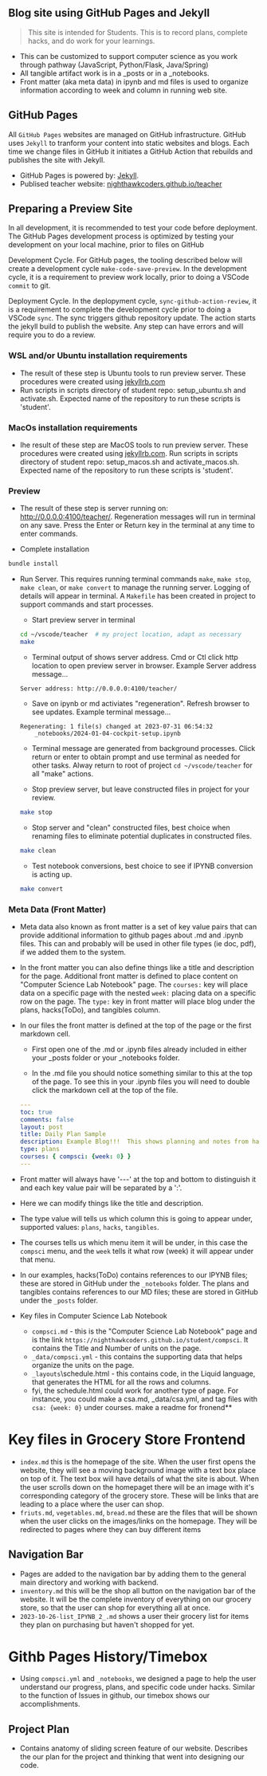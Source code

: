 ## Blog site using GitHub Pages and Jekyll
> This site is intended for Students.   This is to record plans, complete hacks, and do work for your learnings.
- This can be customized to support computer science as you work through pathway (JavaScript, Python/Flask, Java/Spring)
- All tangible artifact work is in a _posts or in a _notebooks.  
- Front matter (aka meta data) in ipynb and md files is used to organize information according to week and column in running web site.

## GitHub Pages
All `GitHub Pages` websites are managed on GitHub infrastructure. GitHub uses `Jekyll` to tranform your content into static websites and blogs. Each time we change files in GitHub it initiates a GitHub Action that rebuilds and publishes the site with Jekyll.  
- GitHub Pages is powered by: [Jekyll](https://jekyllrb.com/).
- Publised teacher website: [nighthawkcoders.github.io/teacher](https://nighthawkcoders.github.io/teacher/)

## Preparing a Preview Site 
In all development, it is recommended to test your code before deployment.  The GitHub Pages development process is optimized by testing your development on your local machine, prior to files on GitHub

Development Cycle. For GitHub pages, the tooling described below will create a development cycle  `make-code-save-preview`.  In the development cycle, it is a requirement to preview work locally, prior to doing a VSCode `commit` to git.

Deployment Cycle.  In the deplopyment cycle, `sync-github-action-review`, it is a requirement to complete the development cycle prior to doing a VSCode `sync`.  The sync triggers github repository update.  The action starts the jekyll build to publish the website.  Any step can have errors and will require you to do a review.

### WSL and/or Ubuntu installation requirements
- The result of these step is Ubuntu tools to run preview server.  These procedures were created using [jekyllrb.com](https://jekyllrb.com/docs/installation/ubuntu/)
- Run scripts in scripts directory of student repo: setup_ubuntu.sh and activate.sh. Expected name of the repository to run these scripts is 'student'.

### MacOs installation requirements 
- Ihe result of these step are MacOS tools to run preview server.  These procedures were created using [jekyllrb.com](https://jekyllrb.com/docs/installation/macos/). Run scripts in scripts directory of student repo: setup_macos.sh and activate_macos.sh. Expected name of the repository to run these scripts is 'student'.

### Preview
- The result of these step is server running on: http://0.0.0.0:4100/teacher/.  Regeneration messages will run in terminal on any save.  Press the Enter or Return key in the terminal at any time to enter commands.

- Complete installation
```bash
bundle install
```
- Run Server.  This requires running terminal commands `make`, `make stop`, `make clean`, or `make convert` to manage the running server.  Logging of details will appear in terminal.   A `Makefile` has been created in project to support commands and start processes.

    - Start preview server in terminal
    ```bash
    cd ~/vscode/teacher  # my project location, adapt as necessary
    make
    ```

    - Terminal output of shows server address. Cmd or Ctl click http location to open preview server in browser. Example Server address message... 
    ```
    Server address: http://0.0.0.0:4100/teacher/
    ```

    - Save on ipynb or md activiates "regeneration". Refresh browser to see updates. Example terminal message...
    ```
    Regenerating: 1 file(s) changed at 2023-07-31 06:54:32
        _notebooks/2024-01-04-cockpit-setup.ipynb
    ```

    - Terminal message are generated from background processes.  Click return or enter to obtain prompt and use terminal as needed for other tasks.  Alway return to root of project `cd ~/vscode/teacher` for all "make" actions. 
        

    - Stop preview server, but leave constructed files in project for your review.
    ```bash
    make stop
    ```

    - Stop server and "clean" constructed files, best choice when renaming files to eliminate potential duplicates in constructed files.
    ```bash
    make clean
    ```

    - Test notebook conversions, best choice to see if IPYNB conversion is acting up.
    ```bash
    make convert
    ```
### Meta Data (Front Matter)
- Meta data also known as front matter is a set of key value pairs that can provide additional information to github pages about .md and .ipynb files. This can and probably will be used in other file types (ie doc, pdf), if we added them to the system.

- In the front matter you can also define things like a title and description for the page.  Additional front matter is defined to place content on "Computer Science Lab Notebook" page.  The `courses:` key will place data on a specific page with the nested `week:` placing data on a specific row on the page.  The `type:` key in front matter will place blog under the plans, hacks(ToDo), and tangibles column. 

- In our files the front matter is defined at the top of the page or the first markdown cell.

    - First open one of the .md or .ipynb files already included in either your _posts folder or your _notebooks folder.

    - In the .md file you should notice something similar to this at the top of the page. To see this in your .ipynb files you will need to double click the markdown cell at the top of the file.

    ```yaml
    ---
    toc: true
    comments: false
    layout: post
    title: Daily Plan Sample
    description: Example Blog!!!  This shows planning and notes from hacks.
    type: plans
    courses: { compsci: {week: 0} }
    ---
    ```

- Front matter will always have '---' at the top and bottom to distinguish it and each key value pair will be separated by a ':'.

- Here we can modify things like the title and description.

- The type value will tells us which column this is going to appear under, supported values: `plans`, `hacks`, `tangibles`.

- The courses tells us which menu item it will be under, in this case the `compsci` menu, and the `week` tells it what row (week) it will appear under that menu.

- In our examples,  hacks(ToDo) contains references to our IPYNB files; these are stored in GitHub under the `_notebooks` folder.   The plans and tangibles contains references to our MD files; these are stored in GitHub under the `_posts` folder.

- Key files in Computer Science Lab Notebook
    - `compsci.md` - this is the "Computer Science Lab Notebook" page and is the link `https://nighthawkcoders.github.io/student/compsci`.  It contains the Title and Number of units on the page.
    - `_data/compsci.yml` - this contains the supporting data that helps organize the units on the page.
    - `_layouts`\schedule.html - this contains code, in the Liquid language, that generates the HTML for all the rows and columns.
    - fyi, the schedule.html could work for another type of page.  For instance, you could make a csa.md, _data/csa.yml, and tag files with `csa: {week: 0}` under courses.
make a readme for fronend**
# Key files in Grocery Store Frontend
- `index.md` this is the homepage of the site. When the user first opens the website, they will see a moving background image with a text box place on top of it. The text box will have details of what the site is about. When the user scrolls down on the homepaget there will be an image with it's corresponding category of the grocery store. These will be links that are leading to a place where the user can shop. 
- `friuts.md`, `vegetables.md`, `bread.md` these are the files that will  be shown when the user clicks on the images/links on the homepage. They will be redirected to pages where they can buy different items
## Navigation Bar
- Pages are added to the navigation bar by adding them to the general main directory and working with backend.
- `inventory.md` this will be the shop all button on the navigation bar of the website. It will be the complete inventory of everything on our grocery store, so that the user can shop for everything all at once. 
- `2023-10-26-list_IPYNB_2_.md` shows a user their grocery list for items they plan on purchasing but haven't shopped for yet.
# Githb Pages History/Timebox
- Using `compsci.yml` and `_notebooks`, we designed a page to help the user understand our progress, plans, and specific code under hacks. Similar to the function of Issues in github, our timebox shows our accomplishments.
## Project Plan
- Contains anatomy of sliding screen feature of our website. Describes the our plan for the project and thinking that went into designing our code.